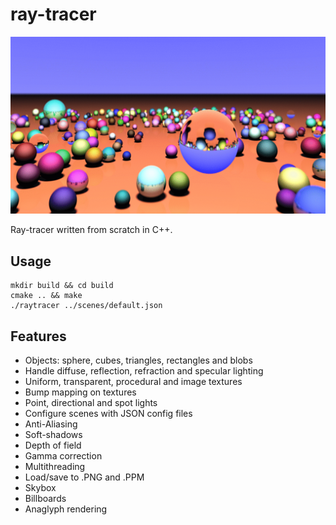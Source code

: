 # ray-tracer

![Results](https://raw.githubusercontent.com/quentinkaci/ray-tracer/main/docs/results.gif)

Ray-tracer written from scratch in C++.

## Usage

```
mkdir build && cd build
cmake .. && make
./raytracer ../scenes/default.json
```

## Features

- Objects: sphere, cubes, triangles, rectangles and blobs
- Handle diffuse, reflection, refraction and specular lighting
- Uniform, transparent, procedural and image textures
- Bump mapping on textures
- Point, directional and spot lights
- Configure scenes with JSON config files
- Anti-Aliasing
- Soft-shadows
- Depth of field
- Gamma correction
- Multithreading
- Load/save to .PNG and .PPM
- Skybox
- Billboards
- Anaglyph rendering